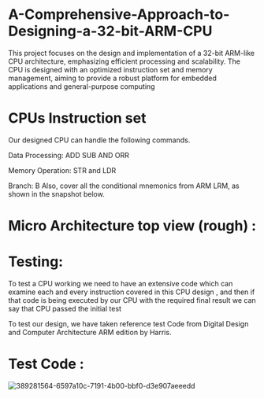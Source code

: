 # A-Comprehensive-Approach-to-Designing-a-32-bit-ARM-CPU
This project focuses on the design and implementation of a 32-bit ARM-like CPU architecture, emphasizing efficient processing and scalability. The CPU is designed with an optimized instruction set and memory management, aiming to provide a robust platform for embedded applications and general-purpose computing
# CPUs Instruction set
Our designed CPU can handle the following commands.

Data Processing: ADD SUB AND ORR

Memory Operation: STR and LDR

Branch: B
Also, cover all the conditional mnemonics from ARM LRM, as shown in the snapshot below.
# Micro Architecture top view (rough) :

# Testing:
To test a CPU working we need to have an extensive code which can examine each and every instruction covered in this CPU design , and then if that code is being executed by our CPU with the required final result we can say that CPU passed the initial test

To test our design, we have taken reference test Code from Digital Design and Computer Architecture ARM edition by Harris.

# Test Code :
![389281564-6597a10c-7191-4b00-bbf0-d3e907aeeedd](https://github.com/user-attachments/assets/0031ee2f-001b-4609-a25a-e27fa6eda8a7)
